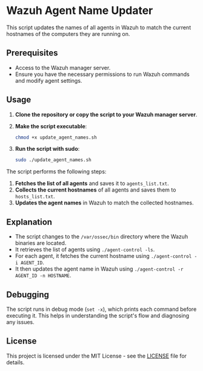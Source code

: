 # Wazuh Agent Name Updater

This script updates the names of all agents in Wazuh to match the current hostnames of the computers they are running on.

## Prerequisites

- Access to the Wazuh manager server.
- Ensure you have the necessary permissions to run Wazuh commands and modify agent settings.

## Usage

1. **Clone the repository or copy the script to your Wazuh manager server**.

2. **Make the script executable**:
   ```sh
   chmod +x update_agent_names.sh
   ```

3. **Run the script with sudo**:
   ```sh
   sudo ./update_agent_names.sh
   ```

The script performs the following steps:

1. **Fetches the list of all agents** and saves it to `agents_list.txt`.
2. **Collects the current hostnames** of all agents and saves them to `hosts_list.txt`.
3. **Updates the agent names** in Wazuh to match the collected hostnames.

## Explanation

- The script changes to the `/var/ossec/bin` directory where the Wazuh binaries are located.
- It retrieves the list of agents using `./agent-control -ls`.
- For each agent, it fetches the current hostname using `./agent-control -i AGENT_ID`.
- It then updates the agent name in Wazuh using `./agent-control -r AGENT_ID -n HOSTNAME`.

## Debugging

The script runs in debug mode (`set -x`), which prints each command before executing it. This helps in understanding the script's flow and diagnosing any issues.

## License

This project is licensed under the MIT License - see the [LICENSE](LICENSE) file for details.
